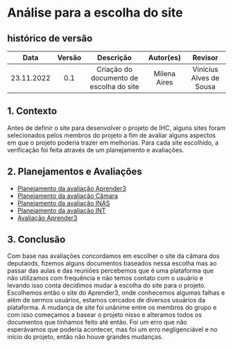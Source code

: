# Análise para a escolha do site

## histórico de versão
|    Data    | Versão | Descrição                                   | Autor(es)    | Revisor            |
| :--------: | :----: | :-----------------------------------------: | :----------: | :----------------: |
| 23.11.2022 |  0.1   | Criação do documento de escolha do site     | Milena Aires | Vinícius Alves de Sousa |

## 1. Contexto 
Antes de definir o site para desenvolver o projeto de IHC, alguns sites foram selecionados pelos membros do projeto a fim de avaliar alguns aspectos em que o projeto poderia trazer em melhorias. Para cada site escolhido, a verificação foi feita através de um planejamento e avaliações.

## 2. Planejamentos e Avaliações
- [Planejamento da avaliação Aprender3]()
- [Planejamento da avaliação Câmara]()
- [Planejamento da avaliação INAS]()
- [Planejamento da avaliação INT]()
- [Avaliação Aprender3]()

## 3. Conclusão 
Com base nas avaliações concordamos em escolher o site da câmara dos deputaods, fizemos alguns documentos baseados nessa escolha mas ao passar das aulas e das reuniões percebemos que é uma plataforma que não utilizamos com frequência e não temos contato com o usuário e levando isso conta decidimos mudar a escolha do site para o projeto. Escolhemos então o site do Aprender3, onde conhecemos algumas falhas e além de sermos usuários, estamos cercados de diversos usuários da plataforma.
A mudança de site foi unânime entre os membros do grupo e com isso começamos a basear o projeto nisso e alteramos todos os documentos que tínhamos feito até então. 
Foi um erro que não esperávamos que poderia acontecer, mas foi um erro negligenciável e no início do projeto, então não houve grandes mudanças.
